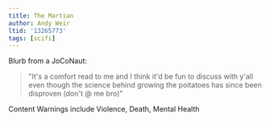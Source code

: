```yaml
---
title: The Martian
author: Andy Weir
ltid: '13265773'
tags: [scifi]
---
```


Blurb from a JoCoNaut:

> "It's a comfort read to me and I think it'd be fun to discuss with y'all even
> though the science behind growing the poitatoes has since been disproven
> (don't @ me bro)"

Content Warnings include Violence, Death, Mental Health
